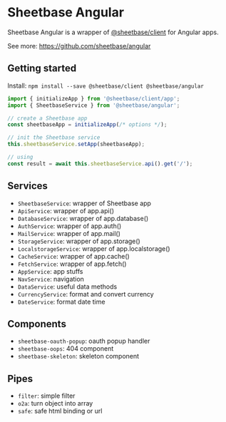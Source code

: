 # Sheetbase Angular

Sheetbase Angular is a wrapper of [@sheetbase/client](https://github.com/sheetbase/client) for Angular apps.

See more: <https://github.com/sheetbase/angular>


## Getting started

Install: `npm install --save @sheetbase/client @sheetbase/angular`

```ts
import { initializeApp } from '@sheetbase/client/app';
import { SheetbaseService } from '@sheetbase/angular';

// create a Sheetbase app
const sheetbaseApp = initializeApp(/* options */);

// init the Sheetbase service
this.sheetbaseService.setApp(sheetbaseApp);

// using
const result = await this.sheetbaseService.api().get('/');
```

## Services

- `SheetbaseService`: wrapper of Sheetbase app
- `ApiService`: wrapper of app.api()
- `DatabaseService`: wrapper of app.database()
- `AuthService`: wrapper of app.auth()
- `MailService`: wrapper of app.mail()
- `StorageService`: wrapper of app.storage()
- `LocalstorageService`: wrapper of app.localstorage()
- `CacheService`: wrapper of app.cache()
- `FetchService`: wrapper of app.fetch()
- `AppService`: app stuffs
- `NavService`: navigation
- `DataService`: useful data methods
- `CurrencyService`: format and convert currency
- `DateService`: format date time

## Components

- `sheetbase-oauth-popup`: oauth popup handler
- `sheetbase-oops`: 404 component
- `sheetbase-skeleton`: skeleton component

## Pipes

- `filter`: simple filter
- `o2a`: turn object into array
- `safe`: safe html binding or url